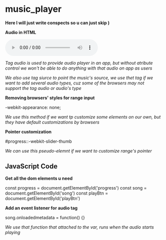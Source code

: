 # music_player

**Here I will just write conspects so u can just skip )**

**Audio in HTML**

<audio src="" controls>
    <source src="media/Modjo - Lady (Hear Me Tohight).mp3" type="audio/mpeg">
</audio>

*Tag audio is used to provide audio player in an app, but without atribute control we won't be able to do anything with that audio on app as users*

*We also use tag siurce to point the music's source, we use thet tag if we want to add several audio types, cuz some of the browsers may not support the tag audio or audio's type*


**Removing browsers' styles for range input**

-webkit-appearance: none;

*We use this method if we want tp customize some elements on our own, but they have default customizations by browsers*

**Pointer customization**

#progress::-webkit-slider-thumb 

*We can use this pseudo-elemnt if we want to customize range's pointer*


## JavaScript Code

<!-- 1 -->
**Get all the dom elements u need**

const progress = document.getElementById('progress')
const song = document.getElementById('song')
const playBtn = document.getElementById('playBtn')

<!-- 2 -->
**Add an event listener for audio tag**

song.onloadedmetadata = function() {}

*We use that function that attached to the var, runs when the audio starts playing*